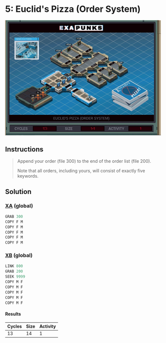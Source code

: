 # 5: Euclid's Pizza (Order System)

<div align="center"><img src="EXAPUNKS - Euclid's Pizza (13, 14, 1, 2022-12-05-19-20-15).gif" /></div>

## Instructions
> Append your order (file 300) to the end of the order list (file 200).
> 
> Note that all orders, including yours, will consist of exactly five keywords.

## Solution

### [XA](XA.exa) (global)
```asm
GRAB 300
COPY F M
COPY F M
COPY F M
COPY F M
COPY F M
```

### [XB](XB.exa) (global)
```asm
LINK 800
GRAB 200
SEEK 9999
COPY M F
COPY M F
COPY M F
COPY M F
COPY M F
```

#### Results
| Cycles | Size | Activity |
|--------|------|----------|
| 13     | 14   | 1        |
